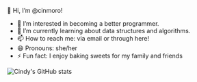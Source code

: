 👋 Hi, I’m @cinmoro!

- 👀 I’m interested in becoming a better programmer.
- 🌱 I’m currently learning about data structures and algorithms.
- 📫 How to reach me: via email or through here!
- 😄 Pronouns: she/her
- ⚡ Fun fact: I enjoy baking sweets for my family and friends

<!---
cinmoro/cinmoro is a ✨ special ✨ repository because its `README.md` (this file) appears on your GitHub profile.
You can click the Preview link to take a look at your changes.
--->

![Cindy's GitHub stats](https://github-readme-stats.vercel.app/api?username=cinmoro&show_icons=true&theme=rose)
